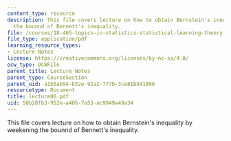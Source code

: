 ```yaml
---
content_type: resource
description: This file covers lecture on how to obtain Bernstein's inequality by weekening
  the bounnd of Bennett's inequality.
file: /courses/18-465-topics-in-statistics-statistical-learning-theory-spring-2007/50b28fb3952ea4067a53ac9949a49a34_lecture06.pdf
file_type: application/pdf
learning_resource_types:
- Lecture Notes
license: https://creativecommons.org/licenses/by-nc-sa/4.0/
ocw_type: OCWFile
parent_title: Lecture Notes
parent_type: CourseSection
parent_uid: a1b5ab94-b32e-92a2-777b-3ce81b841896
resourcetype: Document
title: lecture06.pdf
uid: 50b28fb3-952e-a406-7a53-ac9949a49a34
---
```

This file covers lecture on how to obtain Bernstein's inequality by weekening the bounnd of Bennett's inequality.